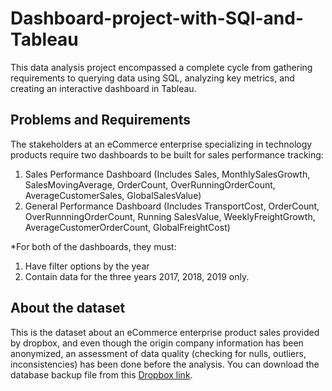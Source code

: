 # Dashboard-project-with-SQl-and-Tableau
This data analysis project encompassed a complete cycle from gathering requirements to querying data using SQL, analyzing key metrics, and creating an interactive dashboard in Tableau. 

## Problems and Requirements 
The stakeholders at an eCommerce enterprise specializing in technology products require two dashboards to be built for sales performance tracking:
1. Sales Performance Dashboard (Includes Sales, MonthlySalesGrowth, SalesMovingAverage, OrderCount, OverRunningOrderCount, AverageCustomerSales, GlobalSalesValue)
2. General Performance Dashboard (Includes TransportCost, OrderCount, OverRunnningOrderCount, Running SalesValue, WeeklyFreightGrowth, AverageCustomerOrderCount, GlobalFreightCost)

*For both of the dashboards, they must:
1. Have filter options by the year
2. Contain data for the three years 2017, 2018, 2019 only. 

## About the dataset 
This is the dataset about an eCommerce enterprise product sales provided by dropbox, and even though the origin company information has been anonymized, an assessment of data quality (checking for nulls, outliers, inconsistencies) has been done before the analysis. 
You can download the database backup file from this [Dropbox link](https://www.dropbox.com/s/36tizd0u8hwklla/The%20eCommerce%20database%20backup%20for%20SQL%202014%20users.zip?dl=0).






